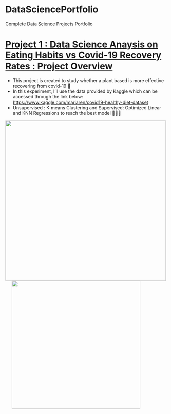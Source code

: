 # DataSciencePortfolio
Complete Data Science Projects Portfolio
# [Project 1 : Data Science Anaysis on Eating Habits vs Covid-19 Recovery Rates : Project Overview](https://github.com/duygugg/EatingHabitsProject)
* This project is created to study whether a plant based is more effective recovering from covid-19 🌱
* In this experiment, I’ll use the data provided by Kaggle which can be accessed through the link below: https://www.kaggle.com/mariaren/covid19-healthy-diet-dataset 
* Unsupervised : K-means Clustering and Supervised: Optimized Linear and KNN Regressions to reach the best model 👩🏻‍💻
<p float="left">
  <img src="https://user-images.githubusercontent.com/56784195/151670567-c305414a-4985-4c9d-8fc4-79e680e07998.png" width="500" />
  <img src="https://user-images.githubusercontent.com/56784195/151670676-7ccbca86-0df5-4fd3-9f87-173dce121215.png" hspace="20" width="400" /> 

</p>

